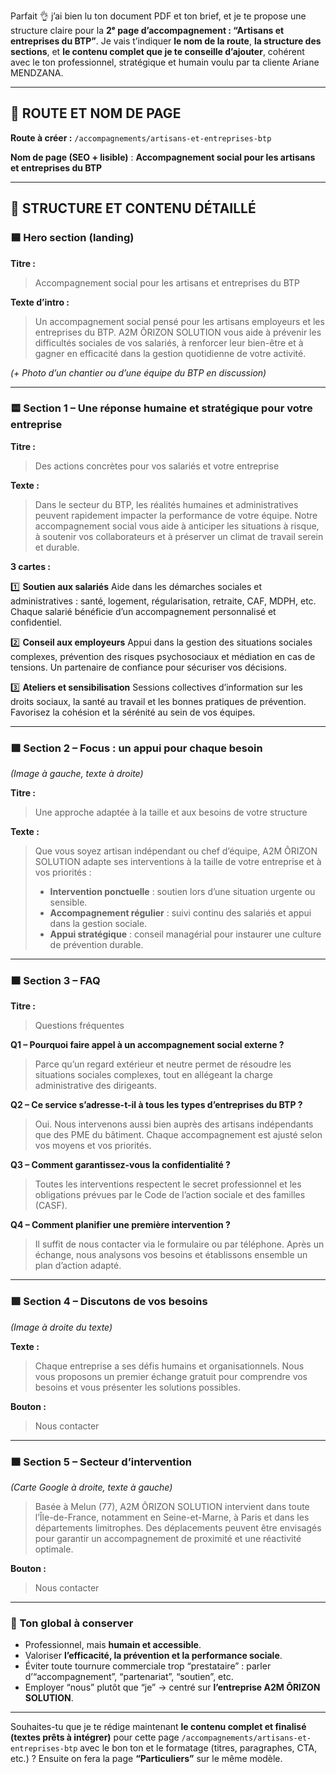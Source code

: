 Parfait 👌 j’ai bien lu ton document PDF et ton brief, et je te propose une structure claire pour la **2ᵉ page d’accompagnement : “Artisans et entreprises du BTP”**.
Je vais t’indiquer **le nom de la route**, **la structure des sections**, et **le contenu complet que je te conseille d’ajouter**, cohérent avec le ton professionnel, stratégique et humain voulu par ta cliente Ariane MENDZANA.

---

## 🧭 ROUTE ET NOM DE PAGE

**Route à créer :**
`/accompagnements/artisans-et-entreprises-btp`

**Nom de page (SEO + lisible)** :
**Accompagnement social pour les artisans et entreprises du BTP**

---

## 🧩 STRUCTURE ET CONTENU DÉTAILLÉ

### 🟦 **Hero section (landing)**

**Titre :**

> Accompagnement social pour les artisans et entreprises du BTP

**Texte d’intro :**

> Un accompagnement social pensé pour les artisans employeurs et les entreprises du BTP.
> A2M ÔRIZON SOLUTION vous aide à prévenir les difficultés sociales de vos salariés, à renforcer leur bien-être et à gagner en efficacité dans la gestion quotidienne de votre activité.

*(+ Photo d’un chantier ou d’une équipe du BTP en discussion)*

---

### 🟨 **Section 1 – Une réponse humaine et stratégique pour votre entreprise**

**Titre :**

> Des actions concrètes pour vos salariés et votre entreprise

**Texte :**

> Dans le secteur du BTP, les réalités humaines et administratives peuvent rapidement impacter la performance de votre équipe.
> Notre accompagnement social vous aide à anticiper les situations à risque, à soutenir vos collaborateurs et à préserver un climat de travail serein et durable.

**3 cartes :**

1️⃣ **Soutien aux salariés**
Aide dans les démarches sociales et administratives : santé, logement, régularisation, retraite, CAF, MDPH, etc.
Chaque salarié bénéficie d’un accompagnement personnalisé et confidentiel.

2️⃣ **Conseil aux employeurs**
Appui dans la gestion des situations sociales complexes, prévention des risques psychosociaux et médiation en cas de tensions.
Un partenaire de confiance pour sécuriser vos décisions.

3️⃣ **Ateliers et sensibilisation**
Sessions collectives d’information sur les droits sociaux, la santé au travail et les bonnes pratiques de prévention.
Favorisez la cohésion et la sérénité au sein de vos équipes.

---

### 🟩 **Section 2 – Focus : un appui pour chaque besoin**

*(Image à gauche, texte à droite)*

**Titre :**

> Une approche adaptée à la taille et aux besoins de votre structure

**Texte :**

> Que vous soyez artisan indépendant ou chef d’équipe, A2M ÔRIZON SOLUTION adapte ses interventions à la taille de votre entreprise et à vos priorités :
>
> * **Intervention ponctuelle** : soutien lors d’une situation urgente ou sensible.
> * **Accompagnement régulier** : suivi continu des salariés et appui dans la gestion sociale.
> * **Appui stratégique** : conseil managérial pour instaurer une culture de prévention durable.

---

### 🟧 **Section 3 – FAQ**

**Titre :**

> Questions fréquentes

**Q1 – Pourquoi faire appel à un accompagnement social externe ?**

> Parce qu’un regard extérieur et neutre permet de résoudre les situations sociales complexes, tout en allégeant la charge administrative des dirigeants.

**Q2 – Ce service s’adresse-t-il à tous les types d’entreprises du BTP ?**

> Oui. Nous intervenons aussi bien auprès des artisans indépendants que des PME du bâtiment. Chaque accompagnement est ajusté selon vos moyens et vos priorités.

**Q3 – Comment garantissez-vous la confidentialité ?**

> Toutes les interventions respectent le secret professionnel et les obligations prévues par le Code de l’action sociale et des familles (CASF).

**Q4 – Comment planifier une première intervention ?**

> Il suffit de nous contacter via le formulaire ou par téléphone. Après un échange, nous analysons vos besoins et établissons ensemble un plan d’action adapté.

---

### 🟪 **Section 4 – Discutons de vos besoins**

*(Image à droite du texte)*

**Texte :**

> Chaque entreprise a ses défis humains et organisationnels.
> Nous vous proposons un premier échange gratuit pour comprendre vos besoins et vous présenter les solutions possibles.

**Bouton :**

> Nous contacter

---

### 🟫 **Section 5 – Secteur d’intervention**

*(Carte Google à droite, texte à gauche)*

> Basée à Melun (77), A2M ÔRIZON SOLUTION intervient dans toute l’Île-de-France, notamment en Seine-et-Marne, à Paris et dans les départements limitrophes.
> Des déplacements peuvent être envisagés pour garantir un accompagnement de proximité et une réactivité optimale.

**Bouton :**

> Nous contacter

---

### 🧠 Ton global à conserver

* Professionnel, mais **humain et accessible**.
* Valoriser **l’efficacité, la prévention et la performance sociale**.
* Éviter toute tournure commerciale trop “prestataire” : parler d’“accompagnement”, “partenariat”, “soutien”, etc.
* Employer “nous” plutôt que “je” → centré sur **l’entreprise A2M ÔRIZON SOLUTION**.

---

Souhaites-tu que je te rédige maintenant **le contenu complet et finalisé (textes prêts à intégrer)** pour cette page `/accompagnements/artisans-et-entreprises-btp` avec le bon ton et le formatage (titres, paragraphes, CTA, etc.) ?
Ensuite on fera la page **“Particuliers”** sur le même modèle.
